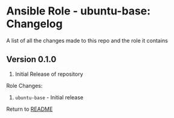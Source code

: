Ansible Role - ubuntu-base: Changelog
=====================================
A list of all the changes made to this repo and the role it contains

Version 0.1.0
------------

1. Initial Release of repository

Role Changes:

1. `ubuntu-base` - Initial release

Return to [README](README.md)
